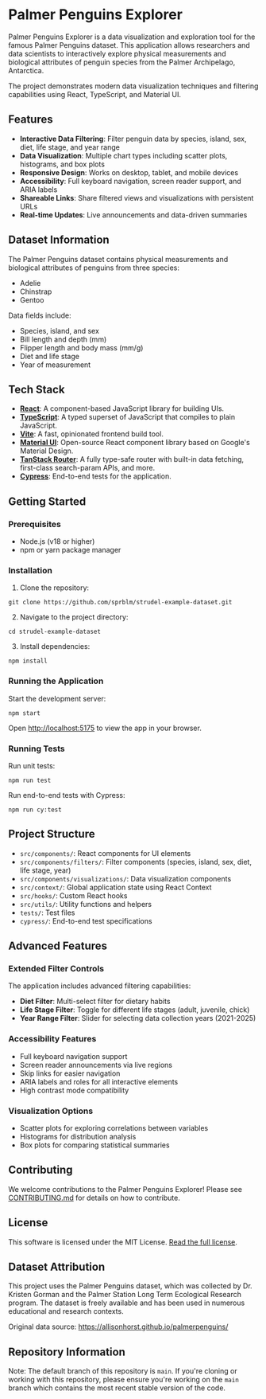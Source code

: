# Palmer Penguins Explorer

Palmer Penguins Explorer is a data visualization and exploration tool for the famous Palmer Penguins dataset. This application allows researchers and data scientists to interactively explore physical measurements and biological attributes of penguin species from the Palmer Archipelago, Antarctica.

The project demonstrates modern data visualization techniques and filtering capabilities using React, TypeScript, and Material UI.

## Features

- **Interactive Data Filtering**: Filter penguin data by species, island, sex, diet, life stage, and year range
- **Data Visualization**: Multiple chart types including scatter plots, histograms, and box plots
- **Responsive Design**: Works on desktop, tablet, and mobile devices
- **Accessibility**: Full keyboard navigation, screen reader support, and ARIA labels
- **Shareable Links**: Share filtered views and visualizations with persistent URLs
- **Real-time Updates**: Live announcements and data-driven summaries

## Dataset Information

The Palmer Penguins dataset contains physical measurements and biological attributes of penguins from three species:

- Adelie
- Chinstrap
- Gentoo

Data fields include:

- Species, island, and sex
- Bill length and depth (mm)
- Flipper length and body mass (mm/g)
- Diet and life stage
- Year of measurement

## Tech Stack

- [**React**](https://react.dev/): A component-based JavaScript library for building UIs.
- [**TypeScript**](https://www.typescriptlang.org/): A typed superset of JavaScript that compiles to plain JavaScript.
- [**Vite**](https://vite.dev/): A fast, opinionated frontend build tool.
- [**Material UI**](https://mui.com/material-ui/getting-started/): Open-source React component library based on Google's Material Design.
- [**TanStack Router**](https://tanstack.com/router/latest): A fully type-safe router with built-in data fetching, first-class search-param APIs, and more.
- [**Cypress**](https://www.cypress.io/): End-to-end tests for the application.

## Getting Started

### Prerequisites

- Node.js (v18 or higher)
- npm or yarn package manager

### Installation

1. Clone the repository:

```
git clone https://github.com/sprblm/strudel-example-dataset.git
```

2. Navigate to the project directory:

```
cd strudel-example-dataset
```

3. Install dependencies:

```
npm install
```

### Running the Application

Start the development server:

```
npm start
```

Open [http://localhost:5175](http://localhost:5175) to view the app in your browser.

### Running Tests

Run unit tests:

```
npm run test
```

Run end-to-end tests with Cypress:

```
npm run cy:test
```

## Project Structure

- `src/components/`: React components for UI elements
- `src/components/filters/`: Filter components (species, island, sex, diet, life stage, year)
- `src/components/visualizations/`: Data visualization components
- `src/context/`: Global application state using React Context
- `src/hooks/`: Custom React hooks
- `src/utils/`: Utility functions and helpers
- `tests/`: Test files
- `cypress/`: End-to-end test specifications

## Advanced Features

### Extended Filter Controls

The application includes advanced filtering capabilities:

- **Diet Filter**: Multi-select filter for dietary habits
- **Life Stage Filter**: Toggle for different life stages (adult, juvenile, chick)
- **Year Range Filter**: Slider for selecting data collection years (2021-2025)

### Accessibility Features

- Full keyboard navigation support
- Screen reader announcements via live regions
- Skip links for easier navigation
- ARIA labels and roles for all interactive elements
- High contrast mode compatibility

### Visualization Options

- Scatter plots for exploring correlations between variables
- Histograms for distribution analysis
- Box plots for comparing statistical summaries

## Contributing

We welcome contributions to the Palmer Penguins Explorer! Please see [CONTRIBUTING.md](CONTRIBUTING.md) for details on how to contribute.

## License

This software is licensed under the MIT License. [Read the full license](LICENSE).

## Dataset Attribution

This project uses the Palmer Penguins dataset, which was collected by Dr. Kristen Gorman and the Palmer Station Long Term Ecological Research program. The dataset is freely available and has been used in numerous educational and research contexts.

Original data source: https://allisonhorst.github.io/palmerpenguins/

## Repository Information

Note: The default branch of this repository is `main`. If you're cloning or working with this repository, please ensure you're working on the `main` branch which contains the most recent stable version of the code.

